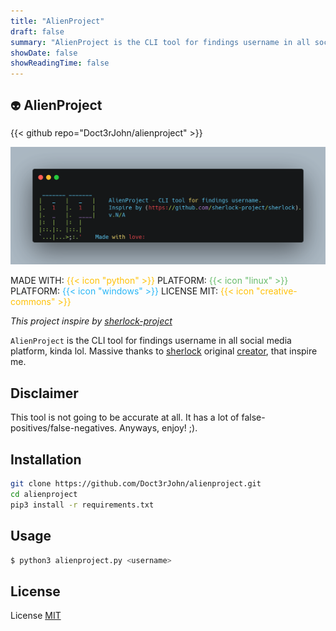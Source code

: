 ```yaml
---
title: "AlienProject"
draft: false
summary: "AlienProject is the CLI tool for findings username in all social media platform, kinda lol. This project is inspire by sherlock."
showDate: false
showReadingTime: false
---
```


## `👽` AlienProject

{{< github repo="Doct3rJohn/alienproject" >}}

![AlienProject banner](alienproject-banner.png)

MADE WITH: <span style="color: #FFC107">{{< icon "python" >}}</span>
PLATFORM: <span style="color: #66BB6A">{{< icon "linux" >}}</span>
PLATFORM: <span style="color: #29B6F6">{{< icon "windows" >}}</span>
LICENSE MIT: <span style="color: #FFC107">{{< icon "creative-commons" >}}</span>

_This project inspire by [sherlock-project](https://github.com/sherlock-project/sherlock)_

`AlienProject` is the CLI tool for findings username in all social media platform, kinda lol. Massive thanks to [sherlock](https://github.com/sherlock-project/sherlock) original [creator](https://github.com/sdushantha), that inspire me.

## Disclaimer
This tool is not going to be accurate at all. It has a lot of false-positives/false-negatives. Anyways, enjoy! ;).

## Installation
```bash
git clone https://github.com/Doct3rJohn/alienproject.git
cd alienproject
pip3 install -r requirements.txt
```

## Usage
```bash
$ python3 alienproject.py <username>
```

## License
License [MIT](https://raw.githubusercontent.com/Doct3rJohn/alienproject/main/LICENSE)